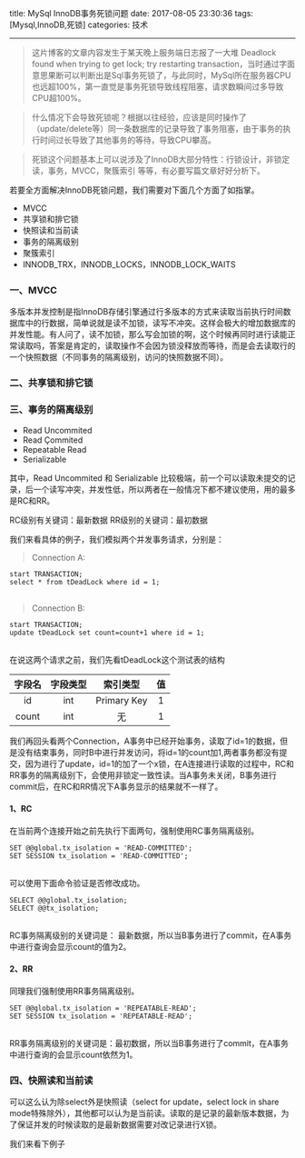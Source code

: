 title: MySql InnoDB事务死锁问题
date: 2017-08-05 23:30:36
tags: [Mysql,InnoDB,死锁]
categories: 技术

---

> 这片博客的文章内容发生于某天晚上服务端日志报了一大堆 Deadlock found when trying to get lock; try restarting transaction，当时通过字面意思果断可以判断出是Sql事务死锁了，与此同时，MySql所在服务器CPU也远超100%，第一直觉是事务死锁导致线程阻塞，请求数瞬间过多导致CPU超100%。

> 什么情况下会导致死锁呢？根据以往经验，应该是同时操作了（update/delete等）同一条数据库的记录导致了事务阻塞，由于事务的执行时间过长导致了其他事务的等待，导致CPU攀高。

> 死锁这个问题基本上可以说涉及了InnoDB大部分特性：行锁设计，非锁定读，事务，MVCC，聚簇索引 等等，有必要写篇文章好好分析下。

<!--more-->

若要全方面解决InnoDB死锁问题，我们需要对下面几个方面了如指掌。

- MVCC
- 共享锁和排它锁
- 快照读和当前读
- 事务的隔离级别
- 聚簇索引
- INNODB_TRX，INNODB_LOCKS，INNODB_LOCK_WAITS 

### 一、MVCC

多版本并发控制是指InnoDB存储引擎通过行多版本的方式来读取当前执行时间数据库中的行数据，简单说就是读不加锁，读写不冲突。这样会极大的增加数据库的并发性能。有人问了，读不加锁，那么写会加锁的啊，这个时候再同时进行读能正常读取吗，答案是肯定的，读取操作不会因为锁没释放而等待，而是会去读取行的一个快照数据（不同事务的隔离级别，访问的快照数据不同）。

### 二、共享锁和排它锁

### 三、事务的隔离级别
* Read Uncommited
* Read Çommited
* Repeatable Read
* Serializable

其中，Read Uncommited 和 Serializable 比较极端，前一个可以读取未提交的记录，后一个读写冲突，并发性低，所以两者在一般情况下都不建议使用，用的最多是RC和RR。

RC级别有关键词：最新数据
RR级别的关键词：最初数据

我们来看具体的例子，我们模拟两个并发事务请求，分别是：
> Connection A:
<pre>
<code class="sql">start TRANSACTION; 
select * from tDeadLock where id = 1;
</code>
</pre>

> Connection B:
<pre>
<code class="sql">start TRANSACTION; 
update tDeadLock set count=count+1 where id = 1;
</code>
</pre>

在说这两个请求之前，我们先看tDeadLock这个测试表的结构


| 字段名  | 字段类型         | 索引类型 | 值 |
| :---: | :--------: | :-----: | :-----: |
| id     | int | Primary Key |1|
| count     | int | 无 |1|
<p>
我们再回头看两个Connection，A事务中已经开始事务，读取了id=1的数据，但是没有结束事务，同时B中进行并发访问，将id=1的count加1,两者事务都没有提交，因为进行了update，id=1的加了一个x锁，在A连接进行读取的过程中，RC和RR事务的隔离级别下，会使用非锁定一致性读。当A事务未关闭，B事务进行commit后，在RC和RR情况下A事务显示的结果就不一样了。

#### 1、RC

在当前两个连接开始之前先执行下面两句，强制使用RC事务隔离级别。
<pre>
<code class="sql">SET @@global.tx_isolation = 'READ-COMMITTED'; 
SET SESSION tx_isolation = 'READ-COMMITTED';
</code>
</pre>
可以使用下面命令验证是否修改成功。
<pre>
<code class="sql">SELECT @@global.tx_isolation;
SELECT @@tx_isolation;
</code>
</pre>

RC事务隔离级别的关键词是： 最新数据，所以当B事务进行了commit，在A事务中进行查询会显示count的值为2。


#### 2、RR

同理我们强制使用RR事务隔离级别。

<pre>
<code class="sql">SET @@global.tx_isolation = 'REPEATABLE-READ'; 
SET SESSION tx_isolation = 'REPEATABLE-READ'; 
</code>
</pre>

RR事务隔离级别的关键词是：最初数据，所以当B事务进行了commit，在A事务中进行查询的会显示count依然为1。

### 四、快照读和当前读
可以这么认为除select外是快照读（select for update，select lock in share mode特殊除外），其他都可以认为是当前读。读取的是记录的最新版本数据，为了保证并发的时候读取的是最新数据需要对改记录进行X锁。

我们来看下例子















